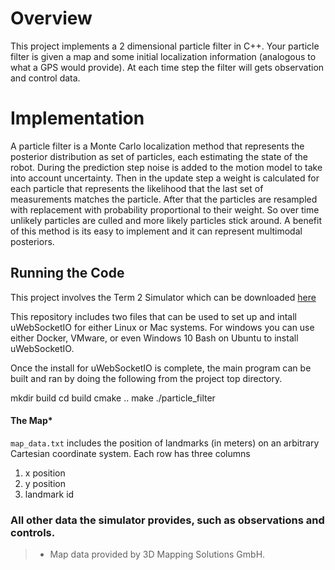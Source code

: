 # Overview

This project implements a 2 dimensional particle filter in C++. Your particle filter is given a map and some initial localization information (analogous to what a GPS would provide). At each time step the filter will gets observation and control data. 

# Implementation

A particle filter is a Monte Carlo localization method that represents the posterior distribution as set of particles, each estimating the state of the robot. During the prediction step noise is added to the motion model to take into account uncertainty. Then in the update step a weight is calculated for each particle that represents the likelihood that the last set of measurements matches the particle. After that the particles are resampled with replacement with probability proportional to their weight. So over time unlikely particles are culled and more likely particles stick around. A benefit of this method is its easy to implement and it can represent multimodal posteriors.  

## Running the Code
This project involves the Term 2 Simulator which can be downloaded [here](https://github.com/udacity/self-driving-car-sim/releases)

This repository includes two files that can be used to set up and intall uWebSocketIO for either Linux or Mac systems. For windows you can use either Docker, VMware, or even Windows 10 Bash on Ubuntu to install uWebSocketIO.

Once the install for uWebSocketIO is complete, the main program can be built and ran by doing the following from the project top directory.

mkdir build
cd build
cmake ..
make
./particle_filter


#### The Map*
`map_data.txt` includes the position of landmarks (in meters) on an arbitrary Cartesian coordinate system. Each row has three columns
1. x position
2. y position
3. landmark id

### All other data the simulator provides, such as observations and controls.

> * Map data provided by 3D Mapping Solutions GmbH.
